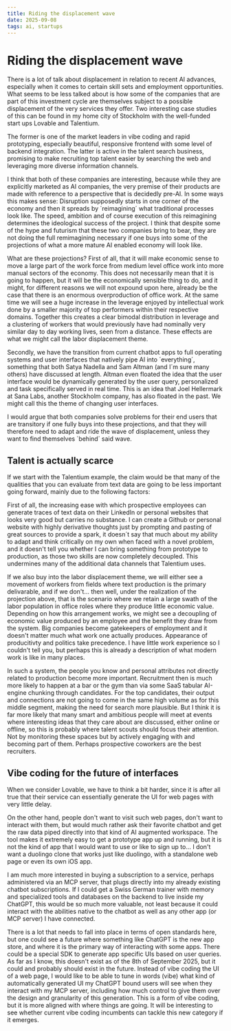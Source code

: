 ```yaml
---
title: Riding the displacement wave 
date: 2025-09-08
tags: ai, startups
---
```


# Riding the displacement wave 

There is a lot of talk about displacement in relation to recent AI advances, especially when it comes to certain skill sets and employment opportunities. What seems to be less talked about is how some of the companies that are part of this investment cycle are themselves subject to a possible displacement of the very services they offer. Two interesting case studies of this can be found in my home city of Stockholm with the well-funded start ups Lovable and Talentium. 

The former is one of the market leaders in vibe coding and rapid prototyping, especially beautiful, responsive frontend with some level of backend integration. The latter is active in the talent search business, promising to make recruiting top talent easier by searching the web and leveraging more diverse information channels. 

I think that both of these companies are interesting, because while they are explicitly marketed as AI companies, the very premise of their products are made with reference to a perspective that is decidedly pre-AI. In some ways this makes sense: Disruption supposedly starts in one corner of the economy and then it spreads by ´reimagining´ what traditional processes look like. The speed, ambition and of course execution of this reimagining determines the ideological success of the project. I think that despite some of the hype and futurism that these two companies bring to bear, they are not doing the full remimagining necessary if one buys into some of the projections of what a more mature AI enabled economy will look like. 

What are these projections? First of all, that it will make economic sense to move a large part of the work force from medium level office work into more manual sectors of the economy. This does not necessarily mean that it is going to happen, but it will be the economically sensible thing to do, and it might, for different reasons we will not expound upon here, already be the case that there is an enormous overproduction of office work. At the same time we will see a huge increase in the leverage enjoyed by intellectual work done by a smaller majority of top performers within their respective domains. Together this creates a clear bimodal distribution in leverage and a clustering of workers that would previously have had nominally very similar day to day working lives, seen from a distance. These effects are what we might call the labor displacement theme. 

Secondly, we have the transition from current chatbot apps to full operating systems and user interfaces that natively pipe AI into ´everything´, something that both Satya Nadella and Sam Altman (and I´m sure many others) have discussed at length. Altman even floated the idea that the user interface would be dynamically generated by the user query, personalized and task specifically served in real time. This is an idea that Joel Hellermark at Sana Labs, another Stockholm company, has also floated in the past. We might call this the theme of changing user interfaces. 

I would argue that both companies solve problems for their end users that are transitory if one fully buys into these projections, and that they will therefore need to adapt and ride the wave of displacement, unless they want to find themselves ´behind´ said wave. 

## Talent is actually scarce 

If we start with the Talentium example, the claim would be that many of the qualities that you can evaluate from text data are going to be less important going forward, mainly due to the following factors:

First of all, the increasing ease with which prospective employees can generate traces of text data on their LinkedIn or personal websites that looks very good but carries no substance. I can create a Github or personal website with highly derivative thoughts just by prompting and pasting of great sources to provide a spark, it doesn´t say that much about my ability to adapt and think critically on my own when faced with a novel problem, and it doesn't tell you whether I can bring something from prototype to production, as those two skills are now completely decoupled. This undermines many of the additional data channels that Talentium uses. 

If we also buy into the labor displacement theme, we will either see a movement of workers from fields where text production is the primary delivarable, and if we don't... then well, under the realization of the projection above, that is the scenario where we retain a large swath of the labor population in office roles where they produce little economic value. Depending on how this arrangement works, we might see a decoupling of economic value produced by an employee and the benefit they draw from the system. Big companies become gatekeepers of employment and it doesn't matter much what work one actually produces. Appearance of producitivty and politics take precedence. I have little work experience so I couldn't tell you, but perhaps this is already a description of what modern work is like in many places. 

In such a system, the people you know and personal attributes not directly related to production become more important. Recruitment then is much more likely to happen at a bar or the gym than via some SaaS tabular AI-engine chunking through candidates. For the top candidates, their output and connections are not going to come in the same high volume as for this middle segment, making the need for search more plausible. But I think it is far more likely that many smart and ambitious people will meet at events where interesting ideas that they care about are discussed, either online or offline, so this is probably where talent scouts should focus their attention. Not by monitoring these spaces but by actively engaging with and becoming part of them. Perhaps prospective coworkers are the best recruiters. 

## Vibe coding for the future of interfaces

When we consider Lovable, we have to think a bit harder, since it is after all true that their service can essentially generate the UI for web pages with very little delay. 

On the other hand, people don't want to visit such web pages, don't want to interact with them, but would much rather ask their favorite chatbot and get the raw data piped directly into that kind of AI augmented workspace. The tool makes it extremely easy to get a prototype app up and running, but it is not the kind of app that I would want to use or like to sign up to... I don't want a duolingo clone that works just like duolingo, with a standalone web page or even its own iOS app. 

I am much more interested in buying a subscription to a service, perhaps administered via an MCP server, that plugs directly into my already existing chatbot subscriptions. If I could get a Swiss German trainer with memory and specialized tools and databases on the backend to live inside my ChatGPT, this would be so much more valuable, not least because it could interact with the abilities native to the chatbot as well as any other app (or MCP server) I have connected. 

There is a lot that needs to fall into place in terms of open standards here, but one could see a future where something like ChatGPT is the new app store, and where it is the primary way of interacting with some apps. There could be a special SDK to generate app specific UIs based on user queries. As far as I know, this doesn't exist as of the 8th of September 2025, but it could and probably should exist in the future. Instead of vibe coding the UI of a web page, I would like to be able to tune in words (vibe) what kind of automatically generated UI my ChatGPT bound users will see when they interact with my MCP server, including how much control to give them over the design and granularity of this generation. This is a form of vibe coding, but it is more aligned with where things are going. It will be interesting to see whether current vibe coding incumbents can tackle this new category if it emerges. 